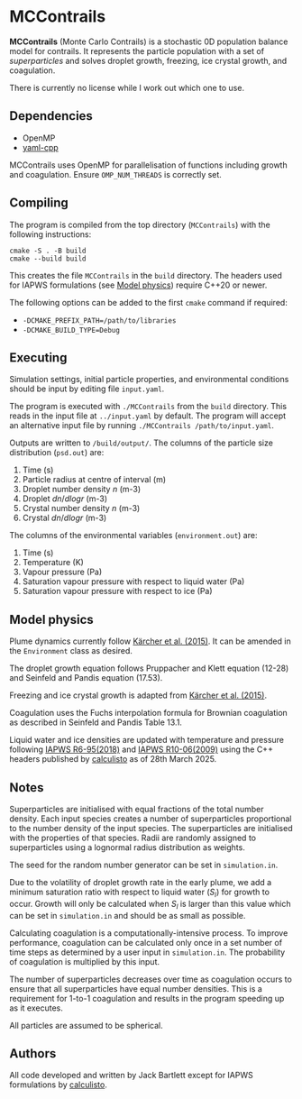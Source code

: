 # MCContrails

**MCContrails** (Monte Carlo Contrails) is a stochastic 0D population balance model for contrails. It represents the particle population with a set of *superparticles* and solves droplet growth, freezing, ice crystal growth, and coagulation.

There is currently no license while I work out which one to use.


## Dependencies

- OpenMP
- [yaml-cpp](https://github.com/jbeder/yaml-cpp)

MCContrails uses OpenMP for parallelisation of functions including growth and coagulation. Ensure `OMP_NUM_THREADS` is correctly set.


## Compiling

The program is compiled from the top directory (`MCContrails`) with the following instructions:
```
cmake -S . -B build
cmake --build build
```
This creates the file `MCContrails` in the `build` directory. The headers used for IAPWS formulations (see [Model physics](#model-physics)) require C++20 or newer.

The following options can be added to the first `cmake` command if required:
- `-DCMAKE_PREFIX_PATH=/path/to/libraries`
- `-DCMAKE_BUILD_TYPE=Debug`


## Executing

Simulation settings, initial particle properties, and environmental conditions should be input by editing file `input.yaml`.

The program is executed with `./MCContrails` from the `build` directory. This reads in the input file at `../input.yaml` by default. The program will accept an alternative input file by running `./MCContrails /path/to/input.yaml`.

Outputs are written to `/build/output/`. The columns of the particle size distribution (`psd.out`) are:
1. Time (s)
2. Particle radius at centre of interval (m)
3. Droplet number density $n$ (m-3)
4. Droplet $dn/dlogr$ (m-3)
5. Crystal number density $n$ (m-3)
6. Crystal $dn/dlogr$ (m-3)

The columns of the environmental variables (`environment.out`) are:
1. Time (s)
2. Temperature (K)
3. Vapour pressure (Pa)
4. Saturation vapour pressure with respect to liquid water (Pa)
5. Saturation vapour pressure with respect to ice (Pa)


## Model physics

Plume dynamics currently follow [Kärcher et al. (2015)](https://agupubs.onlinelibrary.wiley.com/doi/full/10.1002/2015JD023491). It can be amended in the `Environment` class as desired.

The droplet growth equation follows Pruppacher and Klett equation (12-28) and Seinfeld and Pandis equation (17.53).

Freezing and ice crystal growth is adapted from [Kärcher et al. (2015)](https://agupubs.onlinelibrary.wiley.com/doi/full/10.1002/2015JD023491).

Coagulation uses the Fuchs interpolation formula for Brownian coagulation as described in Seinfeld and Pandis Table 13.1.

Liquid water and ice densities are updated with temperature and pressure following [IAPWS R6-95(2018)](https://iapws.org/documents/release/IAPWS-95) and [IAPWS R10-06(2009)](https://iapws.org/documents/release/Ice-2009) using the C++ headers published by [calculisto](https://github.com/calculisto/iapws) as of 28th March 2025.


## Notes

Superparticles are initialised with equal fractions of the total number density. Each input species creates a number of superparticles proportional to the number density of the input species. The superparticles are initialised with the properties of that species. Radii are randomly assigned to superparticles using a lognormal radius distribution as weights.

The seed for the random number generator can be set in `simulation.in`.

Due to the volatility of droplet growth rate in the early plume, we add a minimum saturation ratio with respect to liquid water ($S_l$) for growth to occur. Growth will only be calculated when $S_l$ is larger than this value which can be set in `simulation.in` and should be as small as possible.

Calculating coagulation is a computationally-intensive process. To improve performance, coagulation can be calculated only once in a set number of time steps as determined by a user input in `simulation.in`. The probability of coagulation is multiplied by this input.

The number of superparticles decreases over time as coagulation occurs to ensure that all superparticles have equal number densities. This is a requirement for 1-to-1 coagulation and results in the program speeding up as it executes.

All particles are assumed to be spherical.


## Authors

All code developed and written by Jack Bartlett except for IAPWS formulations by [calculisto](https://github.com/calculisto/iapws).